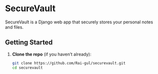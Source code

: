 # SecureVault

SecureVault is a Django web app that securely stores your personal notes and files.

## Getting Started

1. **Clone the repo** (if you haven’t already):
   ```bash
   git clone https://github.com/Rai-gul/securevault.git
   cd securevault
